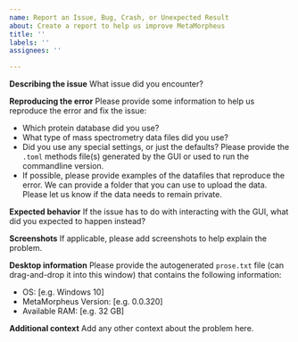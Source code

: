 ```yaml
---
name: Report an Issue, Bug, Crash, or Unexpected Result
about: Create a report to help us improve MetaMorpheus
title: ''
labels: ''
assignees: ''

---
```


**Describing the issue**
What issue did you encounter?

**Reproducing the error**
Please provide some information to help us reproduce the error and fix the issue:
- Which protein database did you use? 
- What type of mass spectrometry data files did you use? 
- Did you use any special settings, or just the defaults? Please provide the `.toml` methods file(s) generated by the GUI or used to run the commandline version.
- If possible, please provide examples of the datafiles that reproduce the error. We can provide a folder that you can use to upload the data. Please let us know if the data needs to remain private.

**Expected behavior**
If the issue has to do with interacting with the GUI, what did you expected to happen instead?

**Screenshots**
If applicable, please add screenshots to help explain the problem.

**Desktop information**
Please provide the autogenerated `prose.txt` file (can drag-and-drop it into this window) that contains the following information:
 - OS: [e.g. Windows 10]
 - MetaMorpheus Version: [e.g. 0.0.320]
 - Available RAM: [e.g. 32 GB]

**Additional context**
Add any other context about the problem here.
